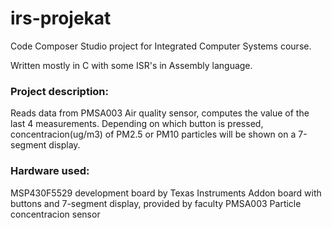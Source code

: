 # irs-projekat
Code Composer Studio project for Integrated Computer Systems course.

Written mostly in C with some ISR's in Assembly language. 

### Project description:
Reads data from PMSA003 Air quality sensor, computes the value of the last 4 measurements. 
Depending on which button is pressed, concentracion(ug/m3) of PM2.5 or PM10 particles will be shown on a 7-segment display.

### Hardware used:
MSP430F5529 development board by Texas Instruments 
Addon board with buttons and 7-segment display, provided by faculty
PMSA003 Particle concentracion sensor

